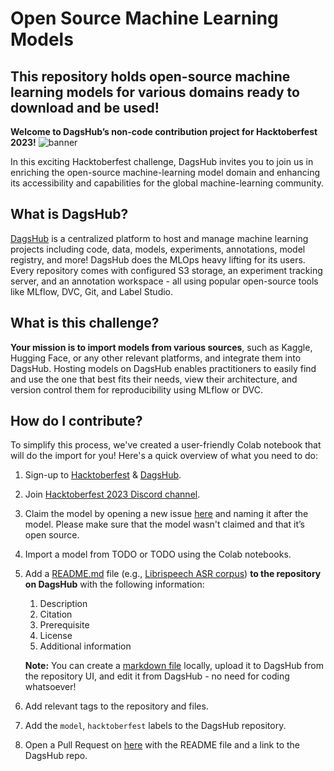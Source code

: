 # Open Source Machine Learning Models

## This repository holds open-source machine learning models for various domains ready to download and be used!

**Welcome to DagsHub’s non-code contribution project for Hacktoberfest 2023!**
![banner](https://user-images.githubusercontent.com/66431403/193427111-af11f270-bce0-4ad8-b0f9-02526312a9c2.png)

In this exciting Hacktoberfest challenge, DagsHub invites you to join us in enriching the open-source machine-learning model domain and enhancing its accessibility and capabilities for the global machine-learning community.

## What is DagsHub?

[DagsHub](https://dagshub.com/) is a centralized platform to host and manage machine learning projects including code, data, models, experiments, annotations, model registry, and more! DagsHub does the MLOps heavy lifting for its users. Every repository comes with configured S3 storage, an experiment tracking server, and an annotation workspace - all using popular open-source tools like MLflow, DVC, Git, and Label Studio.

## What is this challenge?

**Your mission is to import models from various sources**, such as Kaggle, Hugging Face, or any other relevant platforms, and integrate them into DagsHub. Hosting models on DagsHub enables practitioners to easily find and use the one that best fits their needs, view their architecture, and version control them for reproducibility using MLflow or DVC.

## How do I contribute?

To simplify this process, we've created a user-friendly Colab notebook that will do the import for you! Here's a quick overview of what you need to do:

1. Sign-up to [Hacktoberfest](https://hacktoberfest.digitalocean.com/profile) & [DagsHub](https://dagshub.com/user/sign_up?redirect_to=).
2. Join [Hacktoberfest 2023 Discord channel](https://discord.gg/xAGgkNht).
3. Claim the model by opening a new issue [here](https://github.com/DagsHub/open-source-ml-datasets) and naming it after the model. Please make sure that the model wasn't claimed and that it’s open source.
4. Import a model from TODO or TODO using the Colab notebooks.
5. Add a [README.md](http://readme.md/) file (e.g., [Librispeech ASR corpus](https://dagshub.com/DagsHub/Librispeech-ASR-corpus/src/master/README.md)) **to the repository on DagsHub** with the following information:
    1. Description
    2. Citation
    3. Prerequisite
    4. License
    5. Additional information
    
    **Note:** You can create a [markdown file](https://www.markdownguide.org/getting-started/) locally, upload it to DagsHub from the repository UI, and edit it from DagsHub - no need for coding whatsoever!
6. Add relevant tags to the repository and files.
7. Add the `model`, `hacktoberfest` labels to the DagsHub repository.
8. Open a Pull Request on [here](https://github.com/DagsHub/open-source-ml-datasets) with the README file and a link to the DagsHub repo.
